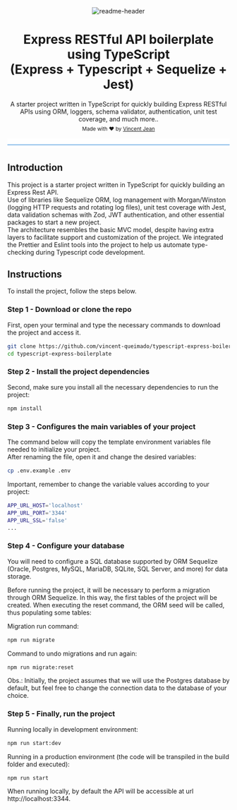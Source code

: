<div align="center">
  <img src="https://github.com/vincent-queimado/typescript-express-boilerplate/blob/master/public/assets/images/readme-header.png?raw=true" alt="readme-header"/>
</div>

<div align="center">
  <h1>Express RESTful API boilerplate using TypeScript<br/>(Express + Typescript + Sequelize + Jest)</h1>
</div>

<p align="center">
  <span>A starter project written in TypeScript for quickly building Express RESTful APIs using ORM, loggers, schema validator, authentication, unit test coverage, and much more..</span></br>
  <sub>Made with ❤️ by <a href="https://github.com/vincent-queimado">Vincent Jean</a></sub>
</p>

![divider](./public/assets/images/readme-divider.png)

## Introduction

This project is a starter project written in TypeScript for quickly building an Express Rest API.<br />
Use of libraries like Sequelize ORM, log management with Morgan/Winston (logging HTTP requests and rotating log files), unit test coverage with Jest, data validation schemas with Zod, JWT authentication, and other essential packages to start a new project.<br />
The architecture resembles the basic MVC model, despite having extra layers to facilitate support and customization of the project. We integrated the Prettier and Eslint tools into the project to help us automate type-checking during Typescript code development.

## Instructions

To install the project, follow the steps below.

### Step 1 - Download or clone the repo

First, open your terminal and type the necessary commands to download the project and access it.

```bash
git clone https://github.com/vincent-queimado/typescript-express-boilerplate.git
cd typescript-express-boilerplate
```

### Step 2 - Install the project dependencies

Second, make sure you install all the necessary dependencies to run the project:

```bash
npm install
```

### Step 3 - Configures the main variables of your project

The command below will copy the template environment variables file needed to initialize your project.<br />
After renaming the file, open it and change the desired variables:

```bash
cp .env.example .env
```

Important, remember to change the variable values ​​according to your project:

```bash
APP_URL_HOST='localhost'
APP_URL_PORT='3344'
APP_URL_SSL='false'
...
```

### Step 4 - Configure your database

You will need to configure a SQL database supported by ORM Sequelize (Oracle, Postgres, MySQL, MariaDB, SQLite, SQL Server, and more) for data storage.

Before running the project, it will be necessary to perform a migration through ORM Sequelize. In this way, the first tables of the project will be created. When executing the reset command, the ORM seed will be called, thus populating some tables:

Migration run command:

```bash
npm run migrate
```

Command to undo migrations and run again:

```bash
npm run migrate:reset
```

Obs.: Initially, the project assumes that we will use the Postgres database by default, but feel free to change the connection data to the database of your choice.

### Step 5 - Finally, run the project

Running locally in development environment:

```bash
npm run start:dev
```

Running in a production environment (the code will be transpiled in the build folder and executed):

```bash
npm run start
```

When running locally, by default the API will be accessible at url http://localhost:3344.
